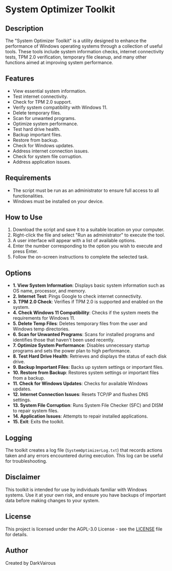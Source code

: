 # System Optimizer Toolkit

## Description
The "System Optimizer Toolkit" is a utility designed to enhance the performance of Windows operating systems through a collection of useful tools. These tools include system information checks, internet connectivity tests, TPM 2.0 verification, temporary file cleanup, and many other functions aimed at improving system performance.

## Features
- View essential system information.
- Test internet connectivity.
- Check for TPM 2.0 support.
- Verify system compatibility with Windows 11.
- Delete temporary files.
- Scan for unwanted programs.
- Optimize system performance.
- Test hard drive health.
- Backup important files.
- Restore from backup.
- Check for Windows updates.
- Address internet connection issues.
- Check for system file corruption.
- Address application issues.

## Requirements
- The script must be run as an administrator to ensure full access to all functionalities.
- Windows must be installed on your device.

## How to Use
1. Download the script and save it to a suitable location on your computer.
2. Right-click the file and select "Run as administrator" to execute the tool.
3. A user interface will appear with a list of available options.
4. Enter the number corresponding to the option you wish to execute and press Enter.
5. Follow the on-screen instructions to complete the selected task.

## Options
- **1. View System Information**: Displays basic system information such as OS name, processor, and memory.
- **2. Internet Test**: Pings Google to check internet connectivity.
- **3. TPM 2.0 Check**: Verifies if TPM 2.0 is supported and enabled on the system.
- **4. Check Windows 11 Compatibility**: Checks if the system meets the requirements for Windows 11.
- **5. Delete Temp Files**: Deletes temporary files from the user and Windows temp directories.
- **6. Scan for Unwanted Programs**: Scans for installed programs and identifies those that haven't been used recently.
- **7. Optimize System Performance**: Disables unnecessary startup programs and sets the power plan to high performance.
- **8. Test Hard Drive Health**: Retrieves and displays the status of each disk drive.
- **9. Backup Important Files**: Backs up system settings or important files.
- **10. Restore from Backup**: Restores system settings or important files from a backup.
- **11. Check for Windows Updates**: Checks for available Windows updates.
- **12. Internet Connection Issues**: Resets TCP/IP and flushes DNS settings.
- **13. System File Corruption**: Runs System File Checker (SFC) and DISM to repair system files.
- **14. Application Issues**: Attempts to repair installed applications.
- **15. Exit**: Exits the toolkit.

## Logging
The toolkit creates a log file (`SystemOptimizerLog.txt`) that records actions taken and any errors encountered during execution. This log can be useful for troubleshooting.

## Disclaimer
This toolkit is intended for use by individuals familiar with Windows systems. Use it at your own risk, and ensure you have backups of important data before making changes to your system.

## License
This project is licensed under the AGPL-3.0 License - see the [LICENSE](LICENSE) file for details.

## Author
Created by DarkVairous
